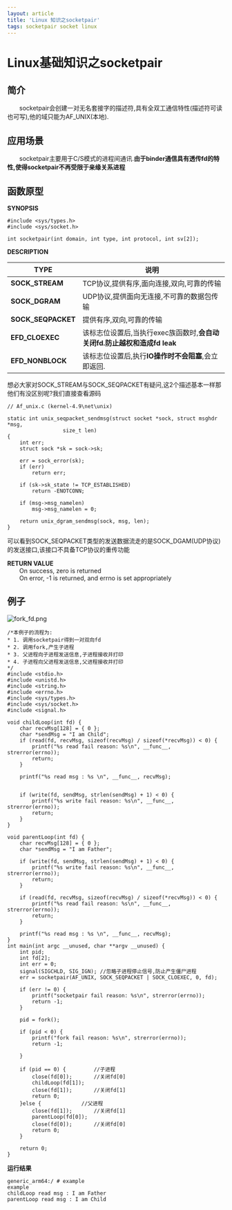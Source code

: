 ```yaml
---
layout: article
title: 'Linux 知识之socketpair'
tags: socketpair socket linux
---
```


# Linux基础知识之socketpair

## 简介

  socketpair会创建一对无名套接字的描述符,具有全双工通信特性(描述符可读也可写),他的域只能为AF_UNIX(本地).

## 应用场景

  socketpair主要用于C/S模式的进程间通讯.**由于binder通信具有透传fd的特性,使得socketpair不再受限于亲缘关系进程**

## 函数原型

**SYNOPSIS**

```
#include <sys/types.h>    
#include <sys/socket.h>

int socketpair(int domain, int type, int protocol, int sv[2]);
```

**DESCRIPTION**

| TYPE               | 说明                                             |
| ------------------ | ---------------------------------------------- |
| **SOCK_STREAM**    | TCP协议,提供有序,面向连接,双向,可靠的传输                       |
| **SOCK_DGRAM**     | UDP协议,提供面向无连接,不可靠的数据包传输                        |
| **SOCK_SEQPACKET** | 提供有序,双向,可靠的传输                                  |
| **EFD_CLOEXEC**    | 该标志位设置后,当执行exec族函数时,**会自动关闭fd.防止越权和造成fd leak** |
| **EFD_NONBLOCK**   | 该标志位设置后,执行**IO操作时不会阻塞**,会立即返回.                 |

想必大家对SOCK_STREAM与SOCK_SEQPACKET有疑问,这2个描述基本一样那他们有没区别呢?我们直接查看源码

```
// Af_unix.c (kernel-4.9\net\unix)

static int unix_seqpacket_sendmsg(struct socket *sock, struct msghdr *msg,
				  size_t len)
{
	int err;
	struct sock *sk = sock->sk;

	err = sock_error(sk);
	if (err)
		return err;

	if (sk->sk_state != TCP_ESTABLISHED)
		return -ENOTCONN;

	if (msg->msg_namelen)
		msg->msg_namelen = 0;

	return unix_dgram_sendmsg(sock, msg, len);
}
```

可以看到SOCK_SEQPACKET类型的发送数据流走的是SOCK_DGAM(UDP协议)的发送接口,该接口不具备TCP协议的重传功能

**RETURN VALUE**  
  On success, zero is returned  
  On error, -1 is returned, and errno is set appropriately

## 例子

![fork_fd.png](https://p6-juejin.byteimg.com/tos-cn-i-k3u1fbpfcp/1b8b0c8a09ea43f99beaace5e844a080~tplv-k3u1fbpfcp-watermark.image?)

```
/*本例子的流程为: 
* 1. 调用socketpair得到一对双向fd
* 2. 调用fork,产生子进程
* 3. 父进程向子进程发送信息,子进程接收并打印
* 4. 子进程向父进程发送信息,父进程接收并打印
*/
#include <stdio.h>
#include <unistd.h>
#include <string.h>
#include <errno.h>
#include <sys/types.h>         
#include <sys/socket.h>
#include <signal.h>

void childLoop(int fd) {
	char recvMsg[128] = { 0 };
	char *sendMsg = "I am Child";
	if (read(fd, recvMsg, sizeof(recvMsg) / sizeof(*recvMsg)) < 0) {
		printf("%s read fail reason: %s\n", __func__, strerror(errno));
		return;
	}
	
	printf("%s read msg : %s \n", __func__, recvMsg);

	
	if (write(fd, sendMsg, strlen(sendMsg) + 1) < 0) {
		printf("%s write fail reason: %s\n", __func__, strerror(errno));
		return;
	}
}

void parentLoop(int fd) {	
	char recvMsg[128] = { 0 };
	char *sendMsg = "I am Father";
	
	if (write(fd, sendMsg, strlen(sendMsg) + 1) < 0) {
		printf("%s write fail reason: %s\n", __func__, strerror(errno));
		return;
	}
	
	if (read(fd, recvMsg, sizeof(recvMsg) / sizeof(*recvMsg)) < 0) {
		printf("%s read fail reason: %s\n", __func__, strerror(errno));
		return;
	}
	
	printf("%s read msg : %s \n", __func__, recvMsg);	
}
int main(int argc __unused, char **argv __unused) {
	int pid;
	int fd[2];
	int err = 0;
	signal(SIGCHLD, SIG_IGN); //忽略子进程停止信号,防止产生僵尸进程
	err = socketpair(AF_UNIX, SOCK_SEQPACKET | SOCK_CLOEXEC, 0, fd);

	if (err != 0) {
		printf("socketpair fail reason: %s\n", strerror(errno));
		return -1;
	}

	pid = fork();

	if (pid < 0) {
		printf("fork fail reason: %s\n", strerror(errno));
		return -1;

	}

	if (pid == 0) {			//子进程
		close(fd[0]);		//关闭fd[0]
		childLoop(fd[1]);
		close(fd[1]);		//关闭fd[1]
		return 0;
	}else {				//父进程
		close(fd[1]);		//关闭fd[1]
		parentLoop(fd[0]);
		close(fd[0]);		//关闭fd[0]
		return 0;
	}
	
	return 0;
}
```
**运行结果**
```
generic_arm64:/ # example
example
childLoop read msg : I am Father
parentLoop read msg : I am Child